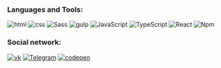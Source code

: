 

### Languages and Tools:
![html](https://img.shields.io/badge/html-282c35?style=for-the-badge&logo=html5)
![css](https://img.shields.io/badge/css-282c35?style=for-the-badge&logo=css3&logoColor=2862e9)
![Sass](https://img.shields.io/badge/sass-282c35?style=for-the-badge&logo=sass)
![gulp](https://img.shields.io/badge/gulp-282c35?style=for-the-badge&logo=gulp)
![JavaScript](https://img.shields.io/badge/JavaScript-282c35?style=for-the-badge&logo=javascript)
![TypeScript](https://img.shields.io/badge/typescript-282c35?style=for-the-badge&logo=TypeScript)
![React](https://img.shields.io/badge/React-282c35?style=for-the-badge&logo=React)
![Npm](https://img.shields.io/badge/npm-282c35?style=for-the-badge&logo=npm)

### Social network:
[![vk](https://img.shields.io/badge/vk-282c35?style=for-the-badge&logo=vk&logoColor=0077ff)](https://vk.com/dima_plastinin)
[![Telegram](https://img.shields.io/badge/telegram-282c35?style=for-the-badge&logo=telegram)](https://t.me/Q_1w2e3r4t5y_6)
[![codepen](https://img.shields.io/badge/codepen-282c35?style=for-the-badge&logo=codepen)](https://codepen.io/Dmitriiplastinin-1231)


